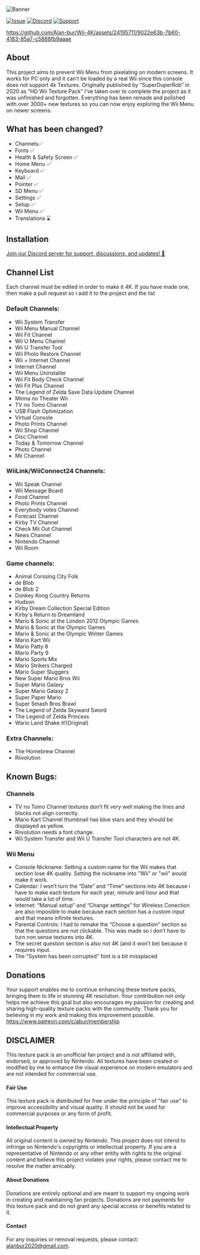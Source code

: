 ![Banner](https://github.com/user-attachments/assets/dd0e2c95-840f-426f-822a-259d200450ee)

[![Issue](https://github.com/user-attachments/assets/d03bf48d-bb9f-41e2-bd3a-4160f81f8774)](https://github.com/Alan-bur/WM4K/issues/new)
[![Discord](https://github.com/user-attachments/assets/69ab43d1-1a1e-4df9-97e0-7e65615aa113)](https://discord.gg/6sCNcn3FjV)
[![Support](https://github.com/user-attachments/assets/dc970883-2c87-45a5-9628-eef84168d424)](https://www.patreon.com/abur/membership?redirect=true)


https://github.com/Alan-bur/Wii-4K/assets/24195711/9022e63b-7b60-4183-85a7-c5888fb9aaae

## About
This project aims to prevent Wii Menu from pixelating on modern screens. It works for PC only and it can't be loaded by a real Wii since this console does not support 4k Textures. Originally published by “SuperDuperRob” in 2020 as “HD Wii Texture Pack” I’ve taken over to complete the project as it was unfinished and forgotten. Everything has been remade and polished with over 3000+ new textures so you can now enjoy exploring the Wii Menu on newer screens.

## What has been changed?
- Channels✅
- Fonts ✅
- Health & Safety Screen ✅
- Home Menu ✅
- Keyboard ✅
- Mail ✅
- Pointer ✅
- SD Menu ✅
- Settings ✅
- Setup ✅
- Wii Menu ✅
- Translations ⌛


## Installation
[Join our Discord server for support, discussions, and updates! 🚀](https://discord.gg/6sCNcn3FjV)

## Channel List
Each channel must be edited in order to make it 4K. If you have made one, then make a pull request so i add it to the project and the list<br>

### Default Channels:
- Wii System Transfer
- Wii Menu Manual Channel
- Wii Fit Channel
- Wii U Menu Channel
- Wii U Transfer Tool
- Wii Photo Restore Channel
- Wii + Internet Channel
- Internet Channel
- Wii Menu Uninstaller
- Wii Fit Body Check Channel
- Wii Fit Plus Channel
- The Legend of Zelda Save Data Update Channel
- Minna no Theater Wii
- TV no Tomo Channel
- USB Flash Optimization
- Virtual Console
- Photo Prints Channel
- Wii Shop Channel
- Disc Channel
- Today & Tomorrow Channel
- Photo Channel
- Mii Channel

### WiiLink/WiiConnect24 Channels:
- Wii Speak Channel
- Wii Message Board
- Food Channel
- Photo Prints Channel
- Everybody votes Channel
- Forecast Channel
- Kirby TV Channel
- Check Mii Out Channel
- News Channel
- Nintendo Channel
- Wii Room

### Game channels:
- Animal Corssing City Folk
- de Blob
- de Blob 2</li>
- Donkey Kong Country Returns
- Hudson
- Kirby Dream Collection Special Edition
- Kirby's Return to Dreamland
- Mario & Sonic at the London 2012 Olympic Games
- Mario & Sonic at the Olympic Games
- Mario & Sonic at the Olympic Winter Games
- Mario Kart Wii
- Mario Patty 8
- Mario Party 9
- Mario Sports Mix
- Mario Strikers Charged
- Mario Super Sluggers
- New Super Mario Bros Wii
- Super Mario Galaxy
- Super Mario Galaxy 2
- Super Paper Mario
- Super Smash Bros Brawl
- The Legend of Zelda Skyward Sword
- The Legend of Zelda Princess
- Wario Land Shake it!(Original)

### Extra Channels:
- The Homebrew Channel
- Riivolution

## Known Bugs:

### Channels
- TV no Tomo Channel textures don’t fit very well making the lines and blocks not align correctly.
- Mario Kart Channel thumbnail has blue stars and they should be displayed as yellow.
- Riivolution needs a font change.
- Wii System Transfer and Wii U Transfer Tool characters are not 4K.

### Wii Menu
- Console Nickname: Setting a custom name for the Wii makes that section lose 4K quality. Setting the nickname into "Wii" or "wii" would make it work.
- Calendar: I won’t turn the “Date” and “Time” sections into 4K because i have to make each texture for each year, minute and hour and that would take a lot of time.
- Internet: “Manual setup” and “Change settings” for Wireless Conection are also imposible to make because each section has a custom input and that means infinite textures.
- Parental Controls: I had to remake the “Choose a question” section so that the questions are not clickable. This was made so i don’t have to turn non sense textures into 4K.
- The secret question section is also not 4K (and it won’t be) because it requires input.
- The "System has been corrupted" font is a bit missplaced

## Donations
Your support enables me to continue enhancing these texture packs, bringing them to life in stunning 4K resolution. Your contribution not only helps me achieve this goal but also encourages my passion for creating and sharing high-quality texture packs with the community. Thank you for believing in my work and making this improvement possible.
https://www.patreon.com/c/abur/membership

## DISCLAIMER
This texture pack is an unofficial fan project and is not affiliated with, endorsed, or approved by Nintendo. All textures have been created or modified by me to enhance the visual experience on modern emulators and are not intended for commercial use.

#### Fair Use
This texture pack is distributed for free under the principle of "fair use" to improve accessibility and visual quality. It should not be used for commercial purposes or any form of profit.

#### Intellectual Property
All original content is owned by Nintendo. This project does not intend to infringe on Nintendo's copyrights or intellectual property. If you are a representative of Nintendo or any other entity with rights to the original content and believe this project violates your rights, please contact me to resolve the matter amicably.

#### About Donations
Donations are entirely optional and are meant to support my ongoing work in creating and maintaining fan projects. Donations are not payments for this texture pack and do not grant any special access or benefits related to it.

#### Contact
For any inquiries or removal requests, please contact: alanbur2020@gmail.com.


